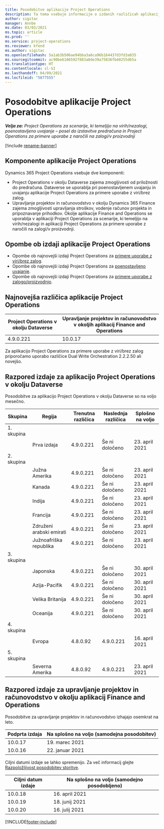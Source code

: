 ```yaml
---
title: Posodobitve aplikacije Project Operations
description: Ta tema vsebuje informacije o izdanih različicah aplikacije Dynamics 365 Project Operations.
author: sigitac
manager: Annbe
ms.date: 03/03/2021
ms.topic: article
ms.prod: ''
ms.service: project-operations
ms.reviewer: kfend
ms.author: sigitac
ms.openlocfilehash: 5a1ab3b506ae94bba3a6ca96b164437d3fd3a035
ms.sourcegitcommit: ac90be6106592f883a0de39a75836fb40255d65a
ms.translationtype: HT
ms.contentlocale: sl-SI
ms.lasthandoff: 04/09/2021
ms.locfileid: "5877555"
---
```

# <a name="project-operations-updates"></a>Posodobitve aplikacije Project Operations

_**Velja za:** Project Operations za scenarije, ki temeljijo na virih/nezalogi, poenostavljeno uvajanje – posel do izstavitve predračuna in Project Operations za primere uporabe z naročili na zalogi/v proizvodnji_

[!include [rename-banner](~/includes/cc-data-platform-banner.md)]

## <a name="project-operations-components"></a>Komponente aplikacije Project Operations

Dynamics 365 Project Operations vsebuje dve komponenti:

- Project Operations v okolju Dataverse zajema zmogljivosti od priložnosti do predračuna. Dataverse se uporablja pri poenostavljenem uvajanju in uvajanju aplikacije Project Operations za primere uporabe z viri/brez zalog.
- Upravljanje projektov in računovodstvo v okolju Dynamics 365 Finance zajema zmogljivosti upravljanja stroškov, vodenje računov projekta in pripoznavanje prihodkov. Okolje aplikacije Finance and Operations se uporablja v aplikaciji Project Operations za scenarije, ki temeljijo na virih/nezalogi in aplikaciji Project Operations za primere uporabe z naročili na zalogi/v proizvodnji.

## <a name="project-operations-release-notes"></a>Opombe ob izdaji aplikacije Project Operations
- Opombe ob najnovejši izdaji Project Operations za [primere uporabe z viri/brez zalog](whats-new-apr-2021-resource-based.md).
- Opombe ob najnovejši izdaji Project Operations za [poenostavljeno uvajanje](../pro/whats-new/whats-new-apr-2021-lite.md).
- Opombe ob najnovejši izdaji Project Operations za [primere uporabe z zalogo/proizvodnjo](../prod-pma/whats-new/whats-new-mar-2021-stocked.md).

## <a name="project-operations-latest-version"></a>Najnovejša različica aplikacije Project Operations

| Project Operations v okolju Dataverse | Upravljanje projektov in računovodstvo v okoljih aplikacij Finance and Operations | 
| --- | --- |
| 4.9.0.221 | 10.0.17 |

Za aplikacijo Project Operations za primere uporabe z viri/brez zalog priporočamo uporabo različice Dual Write Orchestration 2.2.2.50 ali novejšo.

## <a name="release-schedule-for-project-operations-on-dataverse-environment"></a>Razpored izdaje za aplikacijo Project Operations v okolju Dataverse

Posodobitve za aplikacijo Project Operations v okolju Dataverse so na voljo mesečno. 

| Skupina   | Regija        | Trenutna različica | Naslednja različica | Splošno na voljo |
|-----------|---------------|-----------------|--------------|---------------------|
| 1. skupina |   &nbsp;      |    &nbsp;       | &nbsp;       |      &nbsp;         |
|   &nbsp;  | Prva izdaja |  4.9.0.221       | Še ni določeno     | 23. april 2021           |
| 2. skupina |   &nbsp;      |    &nbsp;       | &nbsp;       |      &nbsp;         |
|   &nbsp;  | Južna Amerika |  4.9.0.221       | Še ni določeno     | 23. april 2021           |
|    &nbsp; | Kanada        |  4.9.0.221       | Še ni določeno     | 23. april 2021           |
|   &nbsp;  | Indija         |  4.9.0.221       | Še ni določeno     | 23. april 2021           |
|   &nbsp;  | Francija         |  4.9.0.221       | Še ni določeno     | 23. april 2021           |
|   &nbsp;  | Združeni arabski emirati         |  4.9.0.221       | Še ni določeno     | 23. april 2021           |
|   &nbsp;  | Južnoafriška republika         |  4.9.0.221       | Še ni določeno     | 23. april 2021           |
| 3. skupina  |      &nbsp;   |     &nbsp;      |     &nbsp;   |      &nbsp;         |
|   &nbsp;  | Japonska         |  4.9.0.221       | Še ni določeno     | 30. april 2021           |
|   &nbsp;  | Azija-Pacifik  |  4.9.0.221       | Še ni določeno     | 30. april 2021           |
|   &nbsp;  | Velika Britanija |  4.9.0.221       | Še ni določeno     | 30. april 2021           |
|   &nbsp;  | Oceanija       |  4.9.0.221       | Še ni določeno     | 30. april 2021           |
| 4. skupina |     &nbsp;    |     &nbsp;      |     &nbsp;   |      &nbsp;         |
|   &nbsp;  | Evropa        |  4.8.0.92       | 4.9.0.221     | 16. april 2021           |
| 5. skupina |     &nbsp;    |     &nbsp;      |     &nbsp;   |      &nbsp;         |
|   &nbsp;  | Severna Amerika |  4.8.0.92       | 4.9.0.221     | 23. april 2021           |

## <a name="release-schedule-for-project-management-and-accounting-in-the-finance-and-operations-apps-environment"></a>Razpored izdaje za upravljanje projektov in računovodstvo v okolju aplikacij Finance and Operations

Posodobitve za upravljanje projektov in računovodstvo izhajajo osemkrat na leto.

| Podprta izdaja | Na splošno na voljo (samodejna posodobitev) |
| --- | --- |
| 10.0.17 | 19. marec 2021 |
| 10.0.16 | 22. januar 2021 |


Ciljni datumi izdaje se lahko spremenijo. Za več informacij glejte [Razpoložljivost posodobitev storitve](https://docs.microsoft.com/dynamics365/fin-ops-core/fin-ops/get-started/public-preview-releases?toc=/dynamics365/finance/toc.json).

| Ciljni datum izdaje | Na splošno na voljo (samodejno posodobljeno) |
| --- | --- |
| 10.0.18 | 16. april 2021 |
| 10.0.19 | 18. junij 2021 |
| 10.0.20 | 16. julij 2021 |


[!INCLUDE[footer-include](../includes/footer-banner.md)]
